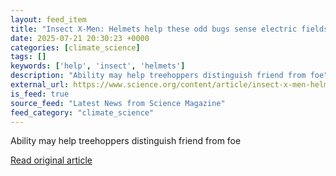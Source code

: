 ```yaml
---
layout: feed_item
title: "Insect X-Men: Helmets help these odd bugs sense electric fields"
date: 2025-07-21 20:30:23 +0000
categories: [climate_science]
tags: []
keywords: ['help', 'insect', 'helmets']
description: "Ability may help treehoppers distinguish friend from foe"
external_url: https://www.science.org/content/article/insect-x-men-helmets-help-these-odd-bugs-sense-electric-fields
is_feed: true
source_feed: "Latest News from Science Magazine"
feed_category: "climate_science"
---
```


Ability may help treehoppers distinguish friend from foe

[Read original article](https://www.science.org/content/article/insect-x-men-helmets-help-these-odd-bugs-sense-electric-fields)
